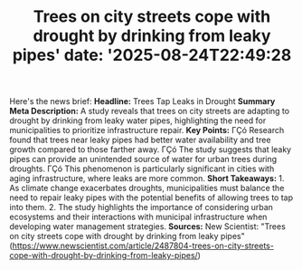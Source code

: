 ﻿---
title: "Trees on city streets cope with drought by drinking from leaky pipes'
date: '2025-08-24T22:49:28"
category: "Markets"
summary: ""
slug: "trees on city streets cope with drought by drinking from lea"
source_urls:
  - "https://www.newscientist.com/article/2487804-trees-on-city-streets-cope-with-drought-by-drinking-from-leaky-pipes/"
seo:
  title: "Trees on city streets cope with drought by drinking from leaky pipes | Hash n Hedge'
  description: '"
  keywords: ["news", "markets", "brief"]
---
Here's the news brief:  **Headline:** Trees Tap Leaks in Drought  **Summary Meta Description:** A study reveals that trees on city streets are adapting to drought by drinking from leaky water pipes, highlighting the need for municipalities to prioritize infrastructure repair.  **Key Points:**  ΓÇó Research found that trees near leaky pipes had better water availability and tree growth compared to those farther away. ΓÇó The study suggests that leaky pipes can provide an unintended source of water for urban trees during droughts. ΓÇó This phenomenon is particularly significant in cities with aging infrastructure, where leaks are more common.  **Short Takeaways:**  1. As climate change exacerbates droughts, municipalities must balance the need to repair leaky pipes with the potential benefits of allowing trees to tap into them. 2. The study highlights the importance of considering urban ecosystems and their interactions with municipal infrastructure when developing water management strategies.  **Sources:**  New Scientist: "Trees on city streets cope with drought by drinking from leaky pipes" (https://www.newscientist.com/article/2487804-trees-on-city-streets-cope-with-drought-by-drinking-from-leaky-pipes/) 
